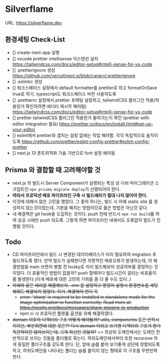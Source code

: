 # Silverflame

URL: https://silverflame.dev

## 환경세팅 Check-List

- [] create-next-app 실행
- [] vscode prettier intellisense 익스텐션 설치 https://tailwindcss.com/docs/editor-setup#intelli-sense-for-vs-code
- [] .prettierignore 생성 https://github.com/vercel/next.js/blob/canary/.prettierignore
- [] .eslintrc 생성
- [] 워크스페이스 설정에서 default formatter를 prettier로 하고 formatOnSave true로 하기. typescript도 워크스페이스 버전 사용하도록
- [] .prettierrc 설정에서 prettier 포메팅 설정하고, tailwindCSS 플러그인 적용(적용된거 확인하려면 에디터 재시작 해야됨) https://tailwindcss.com/docs/editor-setup#intelli-sense-for-vs-code
- [] prettier tailwindCSS 플러그인 적용한거 돌아가는지 확인 (prettier with editor integration 필요) https://prettier.io/docs/en/install.html#set-up-your-editor
- [] eslint에서 prettier와 겹치는 설정 없애는 작업 해야함. 각각 독립적으로 움직이도록 https://github.com/prettier/eslint-config-prettier#eslint-config-prettier
- [] next.js 13 폰트최적화 기술 기반으로 font 설정 해야됨

## Prisma 와 결합할 때 고려해야할 것

- next.js 의 빌드시 Server Component가 실행되는 특성 상 디비 마이그레이션 스크립트인 `npx prisma migrate deploy`가 선행되어야 한다.
- **따라서 프로덕션 배포 파이프라인 구축 시 빌드에러가 절대 나지 않아야 한다.**
- 이것에 대해서 많은 고민을 했었다. 그 중의 하나는, 빌드 시 아예 static site 를 생성하지 않는것이었는데, 기본을 해치는 방법이므로 옳은 방법은 아닌것 같다.
- 내 해결책은 git hook을 도입하는 것이다. push 전에 반드시 `npm run build`를 하여 성공 시에만 push 되도록. 그렇게 하면 파이프라인 내에서도 오류없이 빌드가 진행될 것이다.

## Todo

- CD 파이프라인에서 빌드 시 변경된 데이터베이스가 미리 필요하여 migration 후 빌드하도록 했다. 만약 빌드가 실패한다면 치명적인 배포오류가 발생하는데, 이 해결방법을 main 브랜치 병합 전 husky로 미리 빌드해보아 성공여부를 결정하는 것이었다. 더 효율적인 방법이 없을까? push 할때마다 빌드시간이 걸리는 비효율이 좀 발생한다.(이게 배포에 대한 고민의 기회를 좀 더 줄 수도 있다..)
- ~~아래와 같은 에러를 해결해보자. .env 를 설정하고 명령어 실행시 환경변수를 세팅해줘도 해결되지 않았다. 이거..해결해야 한다 꼭~~
  - ~~error: 'sharp' is required to be installed in standalone mode for the image optimization to function correctly. Read more at: https://nextjs.org/docs/messages/sharp-missing-in-production~~
  - npm ci 시 프로덕션 플랫폼 옵션을 위해 해결하였다.
- ~~domain 이후의 디렉터리 구조 어떻게 해야될까? utils, components 등은 반복시키지만, 부분화면에 대한 것은?? 다시 domain 이라고 쓰기엔 디렉터리 구조가 뭔가 직관적이진 않아보이는데, 그게 최선인 것일까?~~ => 최상위 도메인에서는 도메인 전반적으로 쓰이는 것들을 폴더별로 묶는다. 하위도메인에서부터 또한 recursive 하게 동일한 폴더구조를 갖도록 한다. 단, 앞에 @를 붙여 보기좋게 상단에 정렬되도록 하고, 하위도메인을 나타내는 폴더는 @를 붙이지 않는 형태로 이 구조를 무한반복한다.
